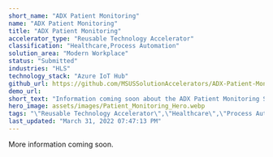 ```yaml
---
short_name: "ADX Patient Monitoring"
name: "ADX Patient Monitoring"
title: "ADX Patient Monitoring"
accelerator_type: "Reusable Technology Accelerator"
classification: "Healthcare,Process Automation"
solution_area: "Modern Workplace"
status: "Submitted"
industries: "HLS"
technology_stack: "Azure IoT Hub"
github_url: https://github.com/MSUSSolutionAccelerators/ADX-Patient-Monitoring-Solution-Accelerator
demo_url: 
short_text: "Information coming soon about the ADX Patient Monitoring Solution Accelerator"
hero_image: assets/images/Patient_Monitoring_Hero.webp
tags: "\"Reusable Technology Accelerator\",\"Healthcare\",\"Process Automation\",\"HLS\",\"Azure IoT Hub\""
last_updated: "March 31, 2022 07:47:13 PM"
---
```

More information coming soon.